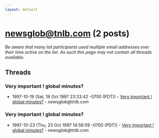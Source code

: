 ```yaml
---
layout: default
---
```


# newsglob@tnlb.com (2 posts)

_Be aware that many list participants used multiple email addresses over their time active on the list. As such this page may not contain all threads available._

## Threads

### Very important ! global minutes?
+ 1997-10-19 (Sat, 18 Oct 1997 23:33:42 -0700 (PDT)) - [Very important ! global minutes?](/archive/1997/10/e65f0828f497ddf93139dd0abe39710599dc7091d2bc973ed9faddf82365ab01) - _newsglob@tnlb.com_

### Very important ! global minutes?
+ 1997-10-23 (Thu, 23 Oct 1997 14:56:59 -0700 (PDT)) - [Very important ! global minutes?](/archive/1997/10/f9cdcc9e0abe1078a54fe18dfb6988685b34734513b31d83e7589a5f55e7b237) - _newsglob@tnlb.com_

